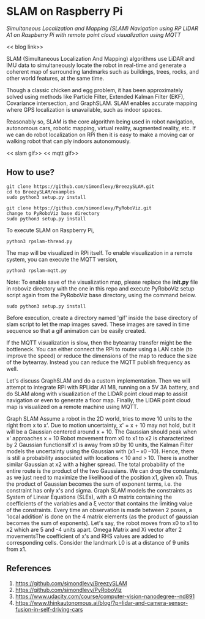 # SLAM on Raspberry Pi

_Simultaneous Localization and Mapping (SLAM) Navigation using RP LIDAR A1 on Raspberry Pi with remote point cloud visualization using MQTT_


<< blog link>>

SLAM (Simultaneous Localization And Mapping) algorithms use LiDAR and IMU data to simultaneously locate the robot in real-time and generate a coherent map of surrounding landmarks such as buildings, trees, rocks, and other world features, at the same time.

Though a classic chicken and egg problem, it has been approximately solved using methods like Particle Filter, Extended Kalman Filter (EKF), Covariance intersection, and GraphSLAM. SLAM enables accurate mapping where GPS localization is unavailable, such as indoor spaces.

Reasonably so, SLAM is the core algorithm being used in robot navigation, autonomous cars, robotic mapping, virtual reality, augmented reality, etc. If we can do robot localization on RPi then it is easy to make a moving car or walking robot that can ply indoors autonomously.

<< slam gif>>
<< mqtt gif>>
  

## How to use?

```
git clone https://github.com/simondlevy/BreezySLAM.git
cd to BreezySLAM/examples
sudo python3 setup.py install
```

```
git clone https://github.com/simondlevy/PyRoboViz.git
change to PyRoboViz base directory
sudo python3 setup.py install
```

To execute SLAM on Raspberry Pi,
```
python3 rpslam-thread.py
```

The map will be visualized in RPi itself. To enable visualization in a remote system, you can execute the MQTT version,
```
python3 rpslam-mqtt.py
```

Note: To enable save of the visualization map, please replace the **__init__.py** file in roboviz directory with the one in this repo and execute PyRoboViz setup script again from the PyRoboViz base directory, using the command below.
```
sudo python3 setup.py install
```

Before execution, create a directory named 'gif' inside the base directory of slam script to let the map images saved. These images are saved in time sequence so that a gif animation can be easily created.

If the MQTT visualization is slow, then the bytearray transfer might be the bottleneck. You can either connect the RPi to router using a LAN cable (to improve the speed) or reduce the dimensions of the map to reduce the size of the bytearray. Instead you can reduce the MQTT publish frequency as well.




Let's discuss GraphSLAM and do a custom implementation. Then we will attempt to integrate RPi with RPLidar A1 M8, running on a 5V 3A battery, and do SLAM along with visualization of the LIDAR point cloud map to assist navigation or even to generate a floor map. Finally, the LIDAR point cloud map is visualized on a remote machine using MQTT.

Graph SLAM
Assume a robot in the 2D world, tries to move 10 units to the right from x to x'. Due to motion uncertainty, x' = x + 10 may not hold, but it will be a Gaussian centered around x + 10. The Gaussian should peak when x' approaches x + 10
Robot movement from x0 to x1 to x2 is characterized by 2 Gaussian functionsIf x1 is away from x0 by 10 units, the Kalman Filter models the uncertainty using the Gaussian with (x1 – x0 –10). Hence, there is still a probability associated with locations < 10 and > 10.
There is another similar Gaussian at x2 with a higher spread. The total probability of the entire route is the product of the two Gaussians. We can drop the constants, as we just need to maximize the likelihood of the position x1, given x0. Thus the product of Gaussian becomes the sum of exponent terms, i.e. the constraint has only x's and sigma.
Graph SLAM models the constraints as System of Linear Equations (SLEs), with a Ω matrix containing the coefficients of the variables and a ξ vector that contains the limiting value of the constraints. Every time an observation is made between 2 poses, a 'local addition' is done on the 4 matrix elements (as the product of gaussian becomes the sum of exponents).
Let's say, the robot moves from x0 to x1 to x2 which are 5 and -4 units apart.
Omega Matrix and Xi vector after 2 movementsThe coefficient of x's and RHS values are added to corresponding cells. Consider the landmark L0 is at a distance of 9 units from x1.





## References
1. https://github.com/simondlevy/BreezySLAM
2. https://github.com/simondlevy/PyRoboViz
3. https://www.udacity.com/course/computer-vision-nanodegree--nd891
4. https://www.thinkautonomous.ai/blog/?p=lidar-and-camera-sensor-fusion-in-self-driving-cars


